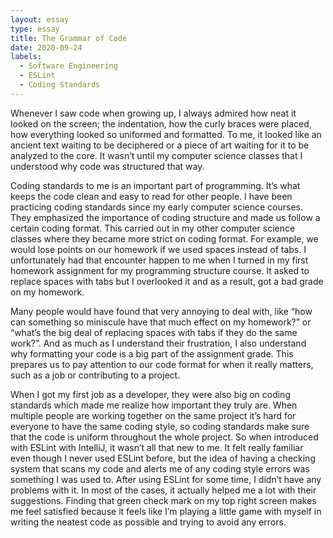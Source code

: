 ```yaml
---
layout: essay
type: essay
title: The Grammar of Code
date: 2020-09-24
labels:
  - Software Engineering
  - ESLint
  - Coding Standards
---
```


Whenever I saw code when growing up, I always admired how neat it looked on the screen; the indentation, how the curly braces were placed, how everything looked so uniformed and formatted. To me, it looked like an ancient text waiting to be deciphered or a piece of art waiting for it to be analyzed to the core. It wasn’t until my computer science classes that I understood why code was structured that way. 

Coding standards to me is an important part of programming. It’s what keeps the code clean and easy to read for other people. I have been practicing coding standards since my early computer science courses. They emphasized the importance of coding structure and made us follow a certain coding format. This carried out in my other computer science classes where they became more strict on coding format. For example, we would lose points on our homework if we used spaces instead of tabs. I unfortunately had that encounter happen to me when I turned in my first homework assignment for my programming structure course. It asked to replace spaces with tabs but I overlooked it and as a result, got a bad grade on my homework. 

Many people would have found that very annoying to deal with, like “how can something so miniscule have that much effect on my homework?” or “what’s the big deal of replacing spaces with tabs if they do the same work?”. And as much as I understand their frustration, I also understand why formatting your code is a big part of the assignment grade. This prepares us to pay attention to our code format for when it really matters, such as a job or contributing to a project. 

When I got my first job as a developer, they were also big on coding standards which made me realize how important they truly are. When multiple people are working together on the same project it’s hard for everyone to have the same coding style, so coding standards make sure that the code is uniform throughout the whole project. So when introduced with ESLint with IntelliJ, it wasn’t all that new to me. It felt really familiar even though I never used ESLint before, but the idea of having a checking system that scans my code and alerts me of any coding style errors was something I was used to. After using ESLint for some time, I didn’t have any problems with it. In most of the cases, it actually helped me a lot with their suggestions. Finding that green check mark on my top right screen makes me feel satisfied because it feels like I’m playing a little game with myself in writing the neatest code as possible and trying to avoid any errors. 

